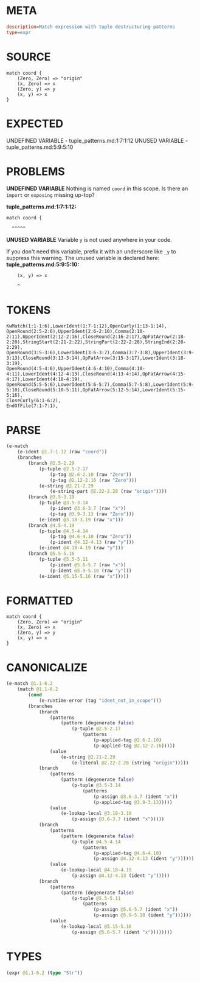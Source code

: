 # META
~~~ini
description=Match expression with tuple destructuring patterns
type=expr
~~~
# SOURCE
~~~roc
match coord {
    (Zero, Zero) => "origin"
    (x, Zero) => x
    (Zero, y) => y
    (x, y) => x
}
~~~
# EXPECTED
UNDEFINED VARIABLE - tuple_patterns.md:1:7:1:12
UNUSED VARIABLE - tuple_patterns.md:5:9:5:10
# PROBLEMS
**UNDEFINED VARIABLE**
Nothing is named `coord` in this scope.
Is there an `import` or `exposing` missing up-top?

**tuple_patterns.md:1:7:1:12:**
```roc
match coord {
```
      ^^^^^


**UNUSED VARIABLE**
Variable `y` is not used anywhere in your code.

If you don't need this variable, prefix it with an underscore like `_y` to suppress this warning.
The unused variable is declared here:
**tuple_patterns.md:5:9:5:10:**
```roc
    (x, y) => x
```
        ^


# TOKENS
~~~zig
KwMatch(1:1-1:6),LowerIdent(1:7-1:12),OpenCurly(1:13-1:14),
OpenRound(2:5-2:6),UpperIdent(2:6-2:10),Comma(2:10-2:11),UpperIdent(2:12-2:16),CloseRound(2:16-2:17),OpFatArrow(2:18-2:20),StringStart(2:21-2:22),StringPart(2:22-2:28),StringEnd(2:28-2:29),
OpenRound(3:5-3:6),LowerIdent(3:6-3:7),Comma(3:7-3:8),UpperIdent(3:9-3:13),CloseRound(3:13-3:14),OpFatArrow(3:15-3:17),LowerIdent(3:18-3:19),
OpenRound(4:5-4:6),UpperIdent(4:6-4:10),Comma(4:10-4:11),LowerIdent(4:12-4:13),CloseRound(4:13-4:14),OpFatArrow(4:15-4:17),LowerIdent(4:18-4:19),
OpenRound(5:5-5:6),LowerIdent(5:6-5:7),Comma(5:7-5:8),LowerIdent(5:9-5:10),CloseRound(5:10-5:11),OpFatArrow(5:12-5:14),LowerIdent(5:15-5:16),
CloseCurly(6:1-6:2),
EndOfFile(7:1-7:1),
~~~
# PARSE
~~~clojure
(e-match
	(e-ident @1.7-1.12 (raw "coord"))
	(branches
		(branch @2.5-2.29
			(p-tuple @2.5-2.17
				(p-tag @2.6-2.10 (raw "Zero"))
				(p-tag @2.12-2.16 (raw "Zero")))
			(e-string @2.21-2.29
				(e-string-part @2.22-2.28 (raw "origin"))))
		(branch @3.5-3.19
			(p-tuple @3.5-3.14
				(p-ident @3.6-3.7 (raw "x"))
				(p-tag @3.9-3.13 (raw "Zero")))
			(e-ident @3.18-3.19 (raw "x")))
		(branch @4.5-4.19
			(p-tuple @4.5-4.14
				(p-tag @4.6-4.10 (raw "Zero"))
				(p-ident @4.12-4.13 (raw "y")))
			(e-ident @4.18-4.19 (raw "y")))
		(branch @5.5-5.16
			(p-tuple @5.5-5.11
				(p-ident @5.6-5.7 (raw "x"))
				(p-ident @5.9-5.10 (raw "y")))
			(e-ident @5.15-5.16 (raw "x")))))
~~~
# FORMATTED
~~~roc
match coord {
	(Zero, Zero) => "origin"
	(x, Zero) => x
	(Zero, y) => y
	(x, y) => x
}
~~~
# CANONICALIZE
~~~clojure
(e-match @1.1-6.2
	(match @1.1-6.2
		(cond
			(e-runtime-error (tag "ident_not_in_scope")))
		(branches
			(branch
				(patterns
					(pattern (degenerate false)
						(p-tuple @2.5-2.17
							(patterns
								(p-applied-tag @2.6-2.10)
								(p-applied-tag @2.12-2.16)))))
				(value
					(e-string @2.21-2.29
						(e-literal @2.22-2.28 (string "origin")))))
			(branch
				(patterns
					(pattern (degenerate false)
						(p-tuple @3.5-3.14
							(patterns
								(p-assign @3.6-3.7 (ident "x"))
								(p-applied-tag @3.9-3.13)))))
				(value
					(e-lookup-local @3.18-3.19
						(p-assign @3.6-3.7 (ident "x")))))
			(branch
				(patterns
					(pattern (degenerate false)
						(p-tuple @4.5-4.14
							(patterns
								(p-applied-tag @4.6-4.10)
								(p-assign @4.12-4.13 (ident "y"))))))
				(value
					(e-lookup-local @4.18-4.19
						(p-assign @4.12-4.13 (ident "y")))))
			(branch
				(patterns
					(pattern (degenerate false)
						(p-tuple @5.5-5.11
							(patterns
								(p-assign @5.6-5.7 (ident "x"))
								(p-assign @5.9-5.10 (ident "y"))))))
				(value
					(e-lookup-local @5.15-5.16
						(p-assign @5.6-5.7 (ident "x"))))))))
~~~
# TYPES
~~~clojure
(expr @1.1-6.2 (type "Str"))
~~~
